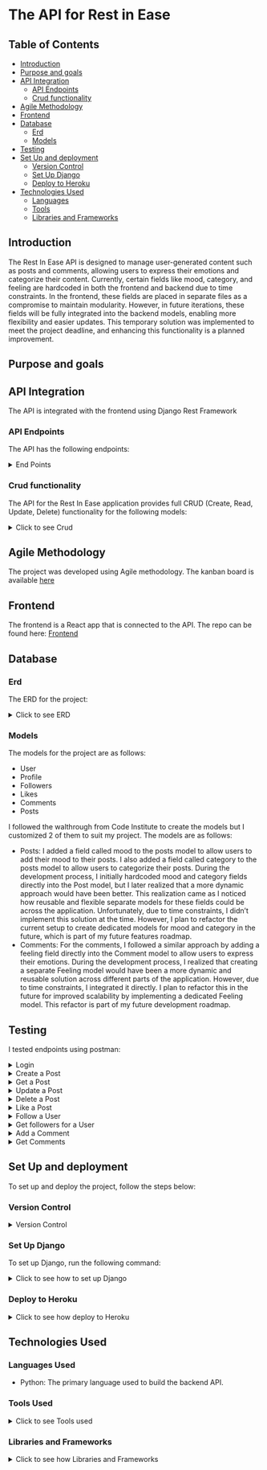 # The API for Rest in Ease

## Table of Contents

- [Introduction](#introduction)
- [Purpose and goals](#purpose-and-goals)
- [API Integration](#api-integration)
  - [API Endpoints](#api-endpoints)
  - [Crud functionality](#crud-functionality)
- [Agile Methodology](#agile-methodology)
- [Frontend](#frontend)
- [Database](#database)
  - [Erd](#erd)
  - [Models](#models)
- [Testing](#testing)
- [Set Up and deployment](#set-up-and-deployment)
  - [Version Control](#version-control)
  - [Set Up Django](#set-up-django)
  - [Deploy to Heroku](#deploy-to-heroku)
- [Technologies Used](#technologies)
  - [Languages](#languages)
  - [Tools](#tools)
  - [Libraries and Frameworks](#libraries)

## <a id="introduction">Introduction</a>

The Rest In Ease API is designed to manage user-generated content such as posts and comments, allowing users to express their emotions and categorize their content. Currently, certain fields like mood, category, and feeling are hardcoded in both the frontend and backend due to time constraints. In the frontend, these fields are placed in separate files as a compromise to maintain modularity. However, in future iterations, these fields will be fully integrated into the backend models, enabling more flexibility and easier updates. This temporary solution was implemented to meet the project deadline, and enhancing this functionality is a planned improvement.

## <a id="purpose-and-goals">Purpose and goals</a>

## <a id="api-integration">API Integration</a>

The API is integrated with the frontend using Django Rest Framework

### <a id="api-endpoints">API Endpoints</a>

The API has the following endpoints:

<details>
<summary>End Points</summary>

| **HTTP Method** | **Endpoint**                            | **Description**                                   | **Authentication Required** |
| --------------- | --------------------------------------- | ------------------------------------------------- | --------------------------- |
| **POST**        | `/dj-rest-auth/login/`                  | Log in and receive access and refresh tokens.     | No                          |
| **POST**        | `/dj-rest-auth/logout/`                 | Log out the user and invalidate tokens.           | Yes                         |
| **POST**        | `/dj-rest-auth/registration/`           | Register a new user account.                      | No                          |
| **POST**        | `/dj-rest-auth/password/reset/`         | Send a password reset email.                      | No                          |
| **POST**        | `/dj-rest-auth/password/reset/confirm/` | Confirm and reset the password using token.       | No                          |
| **POST**        | `/dj-rest-auth/token/refresh/`          | Refresh the access token using the refresh token. | Yes                         |

### Post Endpoints

| **HTTP Method** | **Endpoint**       | **Description**                         | **Authentication Required** |
| --------------- | ------------------ | --------------------------------------- | --------------------------- |
| **GET**         | `/posts/`          | Retrieve a list of posts.               | No                          |
| **POST**        | `/posts/`          | Create a new post.                      | Yes                         |
| **GET**         | `/posts/<int:pk>/` | Retrieve a single post by ID.           | No                          |
| **PUT**         | `/posts/<int:pk>/` | Update a post if the user is the owner. | Yes                         |
| **DELETE**      | `/posts/<int:pk>/` | Delete a post if the user is the owner. | Yes                         |

### Comment Endpoints

| **HTTP Method** | **Endpoint**          | **Description**                            | **Authentication Required** |
| --------------- | --------------------- | ------------------------------------------ | --------------------------- |
| **GET**         | `/comments/`          | Retrieve a list of comments.               | No                          |
| **POST**        | `/comments/`          | Create a new comment.                      | Yes                         |
| **GET**         | `/comments/<int:pk>/` | Retrieve a single comment by ID.           | No                          |
| **PUT**         | `/comments/<int:pk>/` | Update a comment if the user is the owner. | Yes                         |
| **DELETE**      | `/comments/<int:pk>/` | Delete a comment if the user is the owner. | Yes                         |

### Like Endpoints

| **HTTP Method** | **Endpoint**       | **Description**               | **Authentication Required** |
| --------------- | ------------------ | ----------------------------- | --------------------------- |
| **GET**         | `/likes/`          | Retrieve a list of likes.     | No                          |
| **POST**        | `/likes/`          | Like a post.                  | Yes                         |
| **GET**         | `/likes/<int:pk>/` | Retrieve a single like by ID. | No                          |
| **DELETE**      | `/likes/<int:pk>/` | Unlike a post.                | Yes                         |

### Follower Endpoints

| **HTTP Method** | **Endpoint**           | **Description**                          | **Authentication Required** |
| --------------- | ---------------------- | ---------------------------------------- | --------------------------- |
| **GET**         | `/followers/`          | Retrieve a list of followers.            | No                          |
| **POST**        | `/followers/`          | Follow another user.                     | Yes                         |
| **GET**         | `/followers/<int:pk>/` | Retrieve a single follower record by ID. | No                          |
| **DELETE**      | `/followers/<int:pk>/` | Unfollow a user.                         | Yes                         |

### Profile Endpoints

| **HTTP Method** | **Endpoint**          | **Description**                            | **Authentication Required** |
| --------------- | --------------------- | ------------------------------------------ | --------------------------- |
| **GET**         | `/profiles/`          | Retrieve a list of profiles.               | No                          |
| **GET**         | `/profiles/<int:pk>/` | Retrieve a single profile by ID.           | No                          |
| **PUT**         | `/profiles/<int:pk>/` | Update a profile if the user is the owner. | Yes                         |
</details>

### <a id="crud-functionality">Crud functionality</a>
The API for the Rest In Ease application provides full CRUD (Create, Read, Update, Delete) functionality for the following models:

<details>
<summary>Click to see Crud</summary>

1.	Posts
  - Create: Users can create new posts, including text content, images, moods, and categories.
	- Read: Posts are retrievable via API endpoints for listing all posts or fetching individual posts.
	- Update: Users can update the content, mood, and category of their existing posts.
	- Delete: Users can delete their posts, removing them from the platform.
2.	Comments
	-  Create: Authenticated users can create comments on posts.
	- Read: Comments for specific posts are retrievable via API endpoints.
	- Update: Users can edit their comments.
	- Delete: Users can delete their comments, removing them from a post.
3.	Likes
	- Create: Users can like posts, marking them as liked in the database.
	- Read: The API allows fetching which posts have been liked by users.
	- Delete: Users can remove their likes from posts.
4.	Profiles
	- Create: User profiles are created automatically upon user registration.
	- Read: Profiles can be retrieved via API, including profile details and user-generated content.
	- Update: Users can update their profile information, such as bio and profile image.
	- Delete: Profiles are not directly deletable, as the application does not provide user account deletion.
5.	Followers
	- Create: Users can follow other profiles, creating a following relationship.
	- Read: Follower and following lists are retrievable via API for a given profile.
	- Delete: Users can unfollow profiles, removing the following relationship.

Each model follows the standard REST conventions for CRUD operations, ensuring that users can interact with the application seamlessly through the front-end.

</details>

## <a id="agile-methodology">Agile Methodology</a>

The project was developed using Agile methodology. The kanban board is available [here](https://github.com/users/JorgenDIF/projects/7) 

## <a id="frontend">Frontend</a>

The frontend is a React app that is connected to the API. The repo can be found here:
[Frontend](https://github.com/JorgenDIF/pp5-frontend)

## <a id="database">Database</a>

### <a id="erd">Erd</a>

The ERD for the project:

<details>
<summary>Click to see ERD</summary>

![ERD](documents/erd-new.png)

</details>

### <a id="models">Models</a>

The models for the project are as follows:

- User
- Profile
- Followers
- Likes
- Comments
- Posts

I followed the walthrough from Code Institute to create the models but I customized 2 of them to suit my project. The models are as follows:


- Posts: I added a field called mood to the posts model to allow users to add their mood to their posts. I also added a field called category to the posts model to allow users to categorize their posts. During the development process, I initially hardcoded mood and category fields directly into the Post model, but I later realized that a more dynamic approach would have been better. This realization came as I noticed how reusable and flexible separate models for these fields could be across the application. Unfortunately, due to time constraints, I didn’t implement this solution at the time. However, I plan to refactor the current setup to create dedicated models for mood and category in the future, which is part of my future features roadmap.
- 	Comments: For the comments, I followed a similar approach by adding a feeling field directly into the Comment model to allow users to express their emotions. During the development process, I realized that creating a separate Feeling model would have been a more dynamic and reusable solution across different parts of the application. However, due to time constraints, I integrated it directly. I plan to refactor this in the future for improved scalability by implementing a dedicated Feeling model. This refactor is part of my future development roadmap.
## <a id="testing">Testing</a>

I tested endpoints using postman:


<details>
<summary>Login</summary>

- Login: Tested the login functionality to authenticate a user
![Login Test](documents/login.png)

</details>

<details>
<summary>Create a Post</summary>

- Create a Post: Verified the ability to create a new post 
![Create a Post](documents/post.png)

</details>

<details>
<summary>Get a Post</summary>

- Get a Post: Retrieved details of a specific post by its ID
![Get a Post](documents/getapost.png)

</details>

<details>
<summary>Update a Post</summary>

- Update a Post: Tested updating an existing post
![Update Post](documents/updateapost.png)

</details>

<details>
<summary>Delete a Post</summary>

- Delete a Post: Verified the deletion of a post 
![Delete a Post](documents/deleteapost.png)

</details>

<details>
<summary>Like a Post</summary>

- Like a Post: Tested liking a post and validating the response 
![Like a Post](documents/likeapost.png)

</details>

<details>
<summary>Follow a User</summary>

- Follow a User: Ensured that a user can follow another user 
![Follow a User](documents/followauser.png)

</details>

<details>
<summary>Get followers for a User</summary>

- Get Followers for a User: Retrieved the list of followers for a specific user 
![Get followers for a User](documents/getfollowersforauser.png)

</details>

<details>
<summary>Add a Comment</summary>

- Add a Comment: Tested the functionality for adding comments to posts 
![Add Comment](documents/comment.png)

</details>

<details>
<summary>Get Comments</summary>

- Get Comments: Retrieved the list of comments on a specific post
 ![Get Comments](documents/getcomments.png)

 </details>

## <a id="set-up-and-deployment">Set Up and deployment</a>

To set up and deploy the project, follow the steps below:

### <a id="version-control">Version Control</a>

<details>
<summary>Version Control</summary>
<br>
The site was created using the Gitpod editor and pushed to github to the remote repository ‘pixavibe-frontend’.
The following git commands were used throughout development to push code to the remote repo:

- `git add <file>` - This command was used to add the file(s) to the staging area before they are committed.
- `git commit -m “commit message”` - This command was used to commit changes to the local repository queue ready for the final step.
- `git push` - This command was used to push all committed code to the remote repository on github.
</details>

### <a id="set-up-django">Set Up Django</a>

To set up Django, run the following command:

<details>
<summary>Click to see how to set up Django</summary>

- Install Django by running the command pip install django.
- Create a new Django project using django-admin startproject projectname.
- Navigate to the project folder with cd projectname.
- Create a new app within your Django project using python manage.py startapp appname.
- Add your new app to the INSTALLED_APPS section in settings.py.
- Run initial migrations to set up the database by using python manage.py migrate.
- Start the development server by running python manage.py runserver.
- Open your browser and go to http://127.0.0.1:8000/ to see your Django project running locally.

 </details>

### <a id="deploy-to-heroku">Deploy to Heroku</a>

<details>
<summary>Click to see how deploy to Heroku</summary>
Deployment Instructions

Set Up in Gitpod (or your preferred IDE)

1.	Create a new workspace in your IDE. For this project, Gitpod was used.
2.	Set up your Django REST Framework project by following the Django REST Framework guide.

**Project Settings**

- Add https://<your_app_name>.herokuapp.com to the ALLOWED_HOSTS and CSRF_TRUSTED_ORIGINS lists in the settings.py file.
- Ensure that your environment variables (DATABASE_URL, SECRET_KEY, and CLOUDINARY_URL) are set to use os.environ.get("<variable_name>") to pull values from environment settings.
- If changes have been made to static files or apps, run collectstatic or migrate as needed.
- Commit and push the changes to your repository.

**Procfile and Requirements**

- Create a file called Procfile at the root of your project and add:
- release: python manage.py makemigrations && python manage.py migrate
- web: gunicorn drf_api.wsgi
- In your terminal, create a requirements.txt file by running: pip3 freeze > requirements.txt.
- Optionally, create a runtime.txt to specify your Python version (e.g., python-3.11.9).
- Commit and push these changes to your repository.

**Deployment to Heroku**

1.	Log in to your Heroku account and create a new app with a unique name, selecting the correct region.
2.	In the Settings tab, configure Config Vars:
- DATABASE_URL: Link to your database.
- SECRET_KEY: A secret key for your project.
- CLOUDINARY_URL: Link to your Cloudinary account.
- ALLOWED_HOSTS: The URL of your Heroku app.
- CLIENT_ORIGIN: The URL of your deployed frontend.
- CLIENT_ORIGIN_DEV: The URL of your local development frontend.
3.	In the Deploy tab:
- Select GitHub as the deployment method, search for your repository, and connect to it.
- To manually deploy, click Deploy Branch.
- Ensure that DEBUG is set to False for production.
- After a successful build, a message will confirm that Your app was successfully deployed. You can view the live site by clicking the View button.
</details>

## <a id="technologies">Technologies Used</a>

### <a id="languages">Languages Used</a>

- Python: The primary language used to build the backend API.

### <a id="tools">Tools Used</a>
<details>
<summary>Click to see Tools used</summary>

- GitPod Enterprise: A cloud-based development environment used for coding and testing. I switched from VS Code to GitPod during the project to better utilize Tutor Support.
- Lucidchart: Used for creating the Entity-Relationship Diagram (ERD) to visualize the database schema and relationships between models.
- Git: For version control, managing the history of your codebase.
- GitHub: For hosting the repository and tracking the development process.
- Heroku: The cloud platform used for deploying and hosting your application.
- PostgreSQL: The database system used in your application, managed through Heroku.
- Cloudinary: For media storage (image hosting and serving).
</details>

### <a id="libraries">Libraries and Frameworks</a>

<details>
<summary>Click to see how Libraries and Frameworks</summary>

**Django and REST Framework:**

- Django==3.2.25: The core framework used to build your API.
- djangorestframework==3.14.0: For creating the API endpoints and handling serialization, views, and permissions.

**Authentication and Security:**

- dj-rest-auth==2.1.9: Provides ready-to-use endpoints for user authentication, including login and registration.
- djangorestframework-simplejwt==4.7.2: For JWT-based authentication.
- django-allauth==0.54.0: For managing user authentication and registration flows.

**Database Management:**

- dj-database-url==0.5.0: For handling database configurations.
- psycopg2-binary==2.9.9: PostgreSQL database adapter for Django.

**Storage and Media:**

- django-cloudinary-storage==0.3.0: For storing and serving media files using Cloudinary.
- Pillow==10.3.0: For image processing and manipulation.

**Other Utilities:**

- django-cors-headers==4.3.1: To handle cross-origin resource sharing between your frontend and backend.
- gunicorn==22.0.0: The WSGI HTTP server to run your application in production.

**Networking and Requests:**

- requests==2.32.3: For making HTTP requests when needed.

</details>
